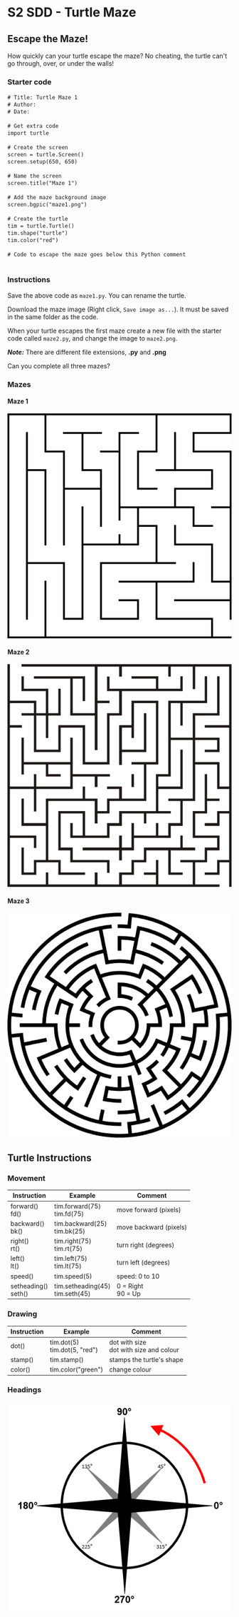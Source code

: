 # S2 SDD - Turtle Maze


## Escape the Maze!

How quickly can your turtle escape the maze?  No cheating, the turtle can't go through, over, or under the walls!


### Starter code

``` pyhton
# Title: Turtle Maze 1
# Author: 
# Date: 

# Get extra code
import turtle

# Create the screen
screen = turtle.Screen()
screen.setup(650, 650)

# Name the screen
screen.title("Maze 1")

# Add the maze background image
screen.bgpic("maze1.png")

# Create the turtle
tim = turtle.Turtle()
tim.shape("turtle")
tim.color("red")

# Code to escape the maze goes below this Python comment


```


### Instructions

Save the above code as `maze1.py`.  You can rename the turtle.

Download the maze image (Right click, `Save image as...`).  It must be saved in the same folder as the code.

When your turtle escapes the first maze create a new file with the starter code called `maze2.py`, and change the image to `maze2.png`.

___Note:___ There are different file extensions, __.py__ and __.png__

Can you complete all three mazes?


### Mazes

#### Maze 1

![maze1.png](assets/maze1.png)

#### Maze 2

![maze2.png](assets/maze2.png)

#### Maze 3

![maze3.png](assets/maze3.png)


## Turtle Instructions

### Movement

| Instruction            | Example                            | Comment |
| -----------            | -------                            | ------- |
| forward()<br>fd()      | tim.forward(75)<br>tim.fd(75)      | move forward (pixels) |
| backward()<br>bk()     | tim.backward(25)<br>tim.bk(25)     | move backward (pixels) |
| right()<br>rt()        | tim.right(75)<br>tim.rt(75)        | turn right (degrees) |
| left()<br>lt()         | tim.left(75)<br>tim.lt(75)         | turn left (degrees) |
| speed()                | tim.speed(5)                       | speed: 0 to 10 |
| setheading()<br>seth() | tim.setheading(45)<br>tim.seth(45) | 0 = Right<br>90 = Up |


### Drawing

| Instruction | Example                         | Comment |
| ----------- | -------                         | ------- |
| dot()       | tim.dot(5)<br>tim.dot(5, "red") | dot with size<br>dot with size and colour |
| stamp()     | tim.stamp()                     | stamps the turtle's shape |
| color()     | tim.color("green")              | change colour |


### Headings

![Turtle Headings](assets/Headings.png "Headings")
